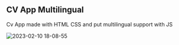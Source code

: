 <h2>CV App Multilingual</h2>

Cv App made with HTML CSS and put multilingual support with JS
 
![2023-02-10 18-08-55](https://user-images.githubusercontent.com/108582184/218127483-5314facd-f5d5-4950-b452-e8ae8b8ab932.gif)
